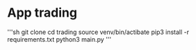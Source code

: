 # App trading

'''sh
git clone
cd trading
source venv/bin/actibate
pip3 install -r requirements.txt
python3 main.py
'''